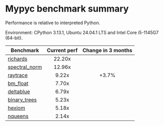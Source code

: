 # Mypyc benchmark summary

Performance is relative to interpreted Python.

Environment: CPython 3.13.1, Ubuntu 24.04.1 LTS and Intel Core i5-1145G7 (64-bit).

| Benchmark | Current perf | Change in 3 months |
| --- | :---: | :---: |
| [richards](benchmarks/richards.md) | 22.20x |  |
| [spectral_norm](benchmarks/spectral_norm.md) | 12.96x |  |
| [raytrace](benchmarks/raytrace.md) | 9.22x | +3.7% |
| [bm_float](benchmarks/bm_float.md) | 7.70x |  |
| [deltablue](benchmarks/deltablue.md) | 6.79x |  |
| [binary_trees](benchmarks/binary_trees.md) | 5.23x |  |
| [hexiom](benchmarks/hexiom.md) | 5.18x |  |
| [nqueens](benchmarks/nqueens.md) | 2.14x |  |
